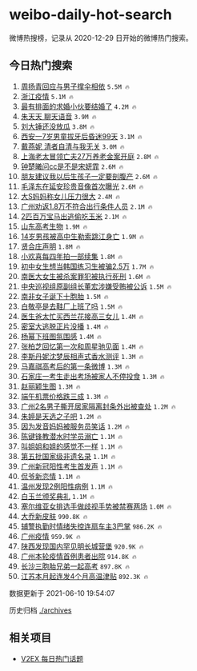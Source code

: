 # weibo-daily-hot-search

微博热搜榜，记录从 2020-12-29 日开始的微博热门搜索。

## 今日热门搜索

<!-- BEGIN -->

1. [周扬青回应与男子撑伞相依](https://s.weibo.com/weibo?q=%23%E5%91%A8%E6%89%AC%E9%9D%92%E5%9B%9E%E5%BA%94%E4%B8%8E%E7%94%B7%E5%AD%90%E6%92%91%E4%BC%9E%E7%9B%B8%E4%BE%9D%23&Refer=top) `5.5M 🔥`
1. [浙江疫情](https://s.weibo.com/weibo?q=%E6%B5%99%E6%B1%9F%E7%96%AB%E6%83%85&Refer=top) `5.1M 🔥`
1. [最有排面的求婚小伙要结婚了](https://s.weibo.com/weibo?q=%23%E6%9C%80%E6%9C%89%E6%8E%92%E9%9D%A2%E7%9A%84%E6%B1%82%E5%A9%9A%E5%B0%8F%E4%BC%99%E8%A6%81%E7%BB%93%E5%A9%9A%E4%BA%86%23&Refer=top) `4.2M 🔥`
1. [朱天天 聊天语音](https://s.weibo.com/weibo?q=%E6%9C%B1%E5%A4%A9%E5%A4%A9%20%E8%81%8A%E5%A4%A9%E8%AF%AD%E9%9F%B3&Refer=top) `3.9M 🔥`
1. [刘大锤还没放瓜](https://s.weibo.com/weibo?q=%E5%88%98%E5%A4%A7%E9%94%A4%E8%BF%98%E6%B2%A1%E6%94%BE%E7%93%9C&Refer=top) `3.8M 🔥`
1. [西安一7岁男童拔牙后昏迷99天](https://s.weibo.com/weibo?q=%23%E8%A5%BF%E5%AE%89%E4%B8%807%E5%B2%81%E7%94%B7%E7%AB%A5%E6%8B%94%E7%89%99%E5%90%8E%E6%98%8F%E8%BF%B799%E5%A4%A9%23&Refer=top) `3.1M 🔥`
1. [戴燕妮 清者自清与我无关](https://s.weibo.com/weibo?q=%E6%88%B4%E7%87%95%E5%A6%AE%20%E6%B8%85%E8%80%85%E8%87%AA%E6%B8%85%E4%B8%8E%E6%88%91%E6%97%A0%E5%85%B3&Refer=top) `3.0M 🔥`
1. [上海老太冒领亡夫27万养老金案开庭](https://s.weibo.com/weibo?q=%23%E4%B8%8A%E6%B5%B7%E8%80%81%E5%A4%AA%E5%86%92%E9%A2%86%E4%BA%A1%E5%A4%AB27%E4%B8%87%E5%85%BB%E8%80%81%E9%87%91%E6%A1%88%E5%BC%80%E5%BA%AD%23&Refer=top) `2.8M 🔥`
1. [钟楚曦问cc是不是宋妍霏](https://s.weibo.com/weibo?q=%23%E9%92%9F%E6%A5%9A%E6%9B%A6%E9%97%AEcc%E6%98%AF%E4%B8%8D%E6%98%AF%E5%AE%8B%E5%A6%8D%E9%9C%8F%23&Refer=top) `2.6M 🔥`
1. [朋友建议我以后生孩子一定要剖腹产](https://s.weibo.com/weibo?q=%23%E6%9C%8B%E5%8F%8B%E5%BB%BA%E8%AE%AE%E6%88%91%E4%BB%A5%E5%90%8E%E7%94%9F%E5%AD%A9%E5%AD%90%E4%B8%80%E5%AE%9A%E8%A6%81%E5%89%96%E8%85%B9%E4%BA%A7%23&Refer=top) `2.6M 🔥`
1. [毛泽东在延安珍贵音像首次曝光](https://s.weibo.com/weibo?q=%23%E6%AF%9B%E6%B3%BD%E4%B8%9C%E5%9C%A8%E5%BB%B6%E5%AE%89%E7%8F%8D%E8%B4%B5%E9%9F%B3%E5%83%8F%E9%A6%96%E6%AC%A1%E6%9B%9D%E5%85%89%23&Refer=top) `2.6M 🔥`
1. [大S妈妈称女儿压力很大](https://s.weibo.com/weibo?q=%23%E5%A4%A7S%E5%A6%88%E5%A6%88%E7%A7%B0%E5%A5%B3%E5%84%BF%E5%8E%8B%E5%8A%9B%E5%BE%88%E5%A4%A7%23&Refer=top) `2.4M 🔥`
1. [广州劝返1.8万不符合出行条件人员](https://s.weibo.com/weibo?q=%23%E5%B9%BF%E5%B7%9E%E5%8A%9D%E8%BF%941.8%E4%B8%87%E4%B8%8D%E7%AC%A6%E5%90%88%E5%87%BA%E8%A1%8C%E6%9D%A1%E4%BB%B6%E4%BA%BA%E5%91%98%23&Refer=top) `2.1M 🔥`
1. [2匹百万宝马出逃偷吃玉米](https://s.weibo.com/weibo?q=%232%E5%8C%B9%E7%99%BE%E4%B8%87%E5%AE%9D%E9%A9%AC%E5%87%BA%E9%80%83%E5%81%B7%E5%90%83%E7%8E%89%E7%B1%B3%23&Refer=top) `2.1M 🔥`
1. [山东高考生物](https://s.weibo.com/weibo?q=%E5%B1%B1%E4%B8%9C%E9%AB%98%E8%80%83%E7%94%9F%E7%89%A9&Refer=top) `1.9M 🔥`
1. [14岁男孩被高中生勒索跳江身亡](https://s.weibo.com/weibo?q=%2314%E5%B2%81%E7%94%B7%E5%AD%A9%E8%A2%AB%E9%AB%98%E4%B8%AD%E7%94%9F%E5%8B%92%E7%B4%A2%E8%B7%B3%E6%B1%9F%E8%BA%AB%E4%BA%A1%23&Refer=top) `1.9M 🔥`
1. [贤合庄声明](https://s.weibo.com/weibo?q=%23%E8%B4%A4%E5%90%88%E5%BA%84%E5%A3%B0%E6%98%8E%23&Refer=top) `1.8M 🔥`
1. [小欢喜每四年拍一部续集](https://s.weibo.com/weibo?q=%23%E5%B0%8F%E6%AC%A2%E5%96%9C%E6%AF%8F%E5%9B%9B%E5%B9%B4%E6%8B%8D%E4%B8%80%E9%83%A8%E7%BB%AD%E9%9B%86%23&Refer=top) `1.8M 🔥`
1. [初中女生想当韩国练习生被骗2.5万](https://s.weibo.com/weibo?q=%23%E5%88%9D%E4%B8%AD%E5%A5%B3%E7%94%9F%E6%83%B3%E5%BD%93%E9%9F%A9%E5%9B%BD%E7%BB%83%E4%B9%A0%E7%94%9F%E8%A2%AB%E9%AA%972.5%E4%B8%87%23&Refer=top) `1.7M 🔥`
1. [南医大女生被杀案罪犯被执行死刑](https://s.weibo.com/weibo?q=%23%E5%8D%97%E5%8C%BB%E5%A4%A7%E5%A5%B3%E7%94%9F%E8%A2%AB%E6%9D%80%E6%A1%88%E7%BD%AA%E7%8A%AF%E8%A2%AB%E6%89%A7%E8%A1%8C%E6%AD%BB%E5%88%91%23&Refer=top) `1.6M 🔥`
1. [中央巡视组原副组长董宏涉嫌受贿被公诉](https://s.weibo.com/weibo?q=%23%E4%B8%AD%E5%A4%AE%E5%B7%A1%E8%A7%86%E7%BB%84%E5%8E%9F%E5%89%AF%E7%BB%84%E9%95%BF%E8%91%A3%E5%AE%8F%E6%B6%89%E5%AB%8C%E5%8F%97%E8%B4%BF%E8%A2%AB%E5%85%AC%E8%AF%89%23&Refer=top) `1.5M 🔥`
1. [南非女子诞下十胞胎](https://s.weibo.com/weibo?q=%23%E5%8D%97%E9%9D%9E%E5%A5%B3%E5%AD%90%E8%AF%9E%E4%B8%8B%E5%8D%81%E8%83%9E%E8%83%8E%23&Refer=top) `1.5M 🔥`
1. [白敬亭是去鞋厂上班了吗](https://s.weibo.com/weibo?q=%23%E7%99%BD%E6%95%AC%E4%BA%AD%E6%98%AF%E5%8E%BB%E9%9E%8B%E5%8E%82%E4%B8%8A%E7%8F%AD%E4%BA%86%E5%90%97%23&Refer=top) `1.5M 🔥`
1. [医生爸太忙买西兰花接高三女儿](https://s.weibo.com/weibo?q=%23%E5%8C%BB%E7%94%9F%E7%88%B8%E5%A4%AA%E5%BF%99%E4%B9%B0%E8%A5%BF%E5%85%B0%E8%8A%B1%E6%8E%A5%E9%AB%98%E4%B8%89%E5%A5%B3%E5%84%BF%23&Refer=top) `1.4M 🔥`
1. [密室大逃脱正片没播](https://s.weibo.com/weibo?q=%23%E5%AF%86%E5%AE%A4%E5%A4%A7%E9%80%83%E8%84%B1%E6%AD%A3%E7%89%87%E6%B2%A1%E6%92%AD%23&Refer=top) `1.4M 🔥`
1. [杨幂下班图氛围感](https://s.weibo.com/weibo?q=%23%E6%9D%A8%E5%B9%82%E4%B8%8B%E7%8F%AD%E5%9B%BE%E6%B0%9B%E5%9B%B4%E6%84%9F%23&Refer=top) `1.4M 🔥`
1. [张柏芝回忆第一次和周星驰见面](https://s.weibo.com/weibo?q=%23%E5%BC%A0%E6%9F%8F%E8%8A%9D%E5%9B%9E%E5%BF%86%E7%AC%AC%E4%B8%80%E6%AC%A1%E5%92%8C%E5%91%A8%E6%98%9F%E9%A9%B0%E8%A7%81%E9%9D%A2%23&Refer=top) `1.4M 🔥`
1. [李斯丹妮沈梦辰相声式香水测评](https://s.weibo.com/weibo?q=%23%E6%9D%8E%E6%96%AF%E4%B8%B9%E5%A6%AE%E6%B2%88%E6%A2%A6%E8%BE%B0%E7%9B%B8%E5%A3%B0%E5%BC%8F%E9%A6%99%E6%B0%B4%E6%B5%8B%E8%AF%84%23&Refer=top) `1.3M 🔥`
1. [马嘉祺高考后的第一条微博](https://s.weibo.com/weibo?q=%23%E9%A9%AC%E5%98%89%E7%A5%BA%E9%AB%98%E8%80%83%E5%90%8E%E7%9A%84%E7%AC%AC%E4%B8%80%E6%9D%A1%E5%BE%AE%E5%8D%9A%23&Refer=top) `1.3M 🔥`
1. [石家庄一考生走出考场被家人不停投食](https://s.weibo.com/weibo?q=%23%E7%9F%B3%E5%AE%B6%E5%BA%84%E4%B8%80%E8%80%83%E7%94%9F%E8%B5%B0%E5%87%BA%E8%80%83%E5%9C%BA%E8%A2%AB%E5%AE%B6%E4%BA%BA%E4%B8%8D%E5%81%9C%E6%8A%95%E9%A3%9F%23&Refer=top) `1.3M 🔥`
1. [赵丽颖生图](https://s.weibo.com/weibo?q=%23%E8%B5%B5%E4%B8%BD%E9%A2%96%E7%94%9F%E5%9B%BE%23&Refer=top) `1.3M 🔥`
1. [端午机票价格跌三成](https://s.weibo.com/weibo?q=%23%E7%AB%AF%E5%8D%88%E6%9C%BA%E7%A5%A8%E4%BB%B7%E6%A0%BC%E8%B7%8C%E4%B8%89%E6%88%90%23&Refer=top) `1.3M 🔥`
1. [广州2名男子撕开居家隔离封条外出被查处](https://s.weibo.com/weibo?q=%23%E5%B9%BF%E5%B7%9E2%E5%90%8D%E7%94%B7%E5%AD%90%E6%92%95%E5%BC%80%E5%B1%85%E5%AE%B6%E9%9A%94%E7%A6%BB%E5%B0%81%E6%9D%A1%E5%A4%96%E5%87%BA%E8%A2%AB%E6%9F%A5%E5%A4%84%23&Refer=top) `1.2M 🔥`
1. [朱婷是天选之子吧](https://s.weibo.com/weibo?q=%23%E6%9C%B1%E5%A9%B7%E6%98%AF%E5%A4%A9%E9%80%89%E4%B9%8B%E5%AD%90%E5%90%A7%23&Refer=top) `1.2M 🔥`
1. [因为发音妈妈被服务员笑话](https://s.weibo.com/weibo?q=%23%E5%9B%A0%E4%B8%BA%E5%8F%91%E9%9F%B3%E5%A6%88%E5%A6%88%E8%A2%AB%E6%9C%8D%E5%8A%A1%E5%91%98%E7%AC%91%E8%AF%9D%23&Refer=top) `1.2M 🔥`
1. [陈键锋教潜水时学员溺亡](https://s.weibo.com/weibo?q=%23%E9%99%88%E9%94%AE%E9%94%8B%E6%95%99%E6%BD%9C%E6%B0%B4%E6%97%B6%E5%AD%A6%E5%91%98%E6%BA%BA%E4%BA%A1%23&Refer=top) `1.1M 🔥`
1. [叫姐姐和姐的感觉不一样](https://s.weibo.com/weibo?q=%23%E5%8F%AB%E5%A7%90%E5%A7%90%E5%92%8C%E5%A7%90%E7%9A%84%E6%84%9F%E8%A7%89%E4%B8%8D%E4%B8%80%E6%A0%B7%23&Refer=top) `1.1M 🔥`
1. [第五批国家级非遗名录](https://s.weibo.com/weibo?q=%E7%AC%AC%E4%BA%94%E6%89%B9%E5%9B%BD%E5%AE%B6%E7%BA%A7%E9%9D%9E%E9%81%97%E5%90%8D%E5%BD%95&Refer=top) `1.1M 🔥`
1. [广州新冠阳性考生首发声](https://s.weibo.com/weibo?q=%23%E5%B9%BF%E5%B7%9E%E6%96%B0%E5%86%A0%E9%98%B3%E6%80%A7%E8%80%83%E7%94%9F%E9%A6%96%E5%8F%91%E5%A3%B0%23&Refer=top) `1.1M 🔥`
1. [侃爷新恋情](https://s.weibo.com/weibo?q=%23%E4%BE%83%E7%88%B7%E6%96%B0%E6%81%8B%E6%83%85%23&Refer=top) `1.1M 🔥`
1. [温州发现2例阳性病例](https://s.weibo.com/weibo?q=%23%E6%B8%A9%E5%B7%9E%E5%8F%91%E7%8E%B02%E4%BE%8B%E9%98%B3%E6%80%A7%E7%97%85%E4%BE%8B%23&Refer=top) `1.1M 🔥`
1. [白玉兰颁奖典礼](https://s.weibo.com/weibo?q=%23%E7%99%BD%E7%8E%89%E5%85%B0%E9%A2%81%E5%A5%96%E5%85%B8%E7%A4%BC%23&Refer=top) `1.1M 🔥`
1. [塞尔维亚女排选手做歧视手势被禁赛两场](https://s.weibo.com/weibo?q=%23%E5%A1%9E%E5%B0%94%E7%BB%B4%E4%BA%9A%E5%A5%B3%E6%8E%92%E9%80%89%E6%89%8B%E5%81%9A%E6%AD%A7%E8%A7%86%E6%89%8B%E5%8A%BF%E8%A2%AB%E7%A6%81%E8%B5%9B%E4%B8%A4%E5%9C%BA%23&Refer=top) `1.0M 🔥`
1. [大乔新皮肤](https://s.weibo.com/weibo?q=%23%E5%A4%A7%E4%B9%94%E6%96%B0%E7%9A%AE%E8%82%A4%23&Refer=top) `990.8K 🔥`
1. [辅警执勤时情绪失控连扇车主3巴掌](https://s.weibo.com/weibo?q=%23%E8%BE%85%E8%AD%A6%E6%89%A7%E5%8B%A4%E6%97%B6%E6%83%85%E7%BB%AA%E5%A4%B1%E6%8E%A7%E8%BF%9E%E6%89%87%E8%BD%A6%E4%B8%BB3%E5%B7%B4%E6%8E%8C%23&Refer=top) `986.2K 🔥`
1. [广州疫情](https://s.weibo.com/weibo?q=%23%E5%B9%BF%E5%B7%9E%E7%96%AB%E6%83%85%23&Refer=top) `959.9K 🔥`
1. [陕西发现国内罕见明长城营堡](https://s.weibo.com/weibo?q=%23%E9%99%95%E8%A5%BF%E5%8F%91%E7%8E%B0%E5%9B%BD%E5%86%85%E7%BD%95%E8%A7%81%E6%98%8E%E9%95%BF%E5%9F%8E%E8%90%A5%E5%A0%A1%23&Refer=top) `920.9K 🔥`
1. [广州本轮疫情首例患者出院](https://s.weibo.com/weibo?q=%23%E5%B9%BF%E5%B7%9E%E6%9C%AC%E8%BD%AE%E7%96%AB%E6%83%85%E9%A6%96%E4%BE%8B%E6%82%A3%E8%80%85%E5%87%BA%E9%99%A2%23&Refer=top) `914.8K 🔥`
1. [长沙三胞胎兄弟一起高考](https://s.weibo.com/weibo?q=%23%E9%95%BF%E6%B2%99%E4%B8%89%E8%83%9E%E8%83%8E%E5%85%84%E5%BC%9F%E4%B8%80%E8%B5%B7%E9%AB%98%E8%80%83%23&Refer=top) `897.8K 🔥`
1. [江苏本月起连发4个月高温津贴](https://s.weibo.com/weibo?q=%23%E6%B1%9F%E8%8B%8F%E6%9C%AC%E6%9C%88%E8%B5%B7%E8%BF%9E%E5%8F%914%E4%B8%AA%E6%9C%88%E9%AB%98%E6%B8%A9%E6%B4%A5%E8%B4%B4%23&Refer=top) `892.3K 🔥`

数据更新于 2021-06-10 19:54:07

<!-- END -->

历史归档 [./archives](./archives)

## 相关项目

- [V2EX 每日热门话题](https://github.com/boojack/v2ex-daily-hot-topic)

